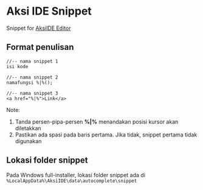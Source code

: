 Aksi IDE Snippet
================

Snippet for [AksiIDE Editor](http://aksiide.com "AksiIDE Editor")

Format penulisan
----------------

```
//-- nama snippet 1
isi kode
```

```
//-- nama snippet 2
namafungsi %|%();
```

```
//-- nama snippet 3
<a href="%|%">Link</a>
```

Note:

1. Tanda persen-pipa-persen **%|%** menandakan posisi kursor akan diletakkan
2. Pastikan ada spasi pada baris pertama. Jika tidak, snippet pertama tidak digunakan

Lokasi folder snippet
---------------------

Pada Windows full-installer, lokasi folder snippet ada di `%LocalAppData%\AksiIDE\data\autocomplete\snippet`

